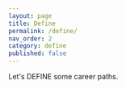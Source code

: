 ```yaml
---
layout: page
title: Define
permalink: /define/
nav_order: 2
category: define
published: false
---
```


Let's DEFINE some career paths.
